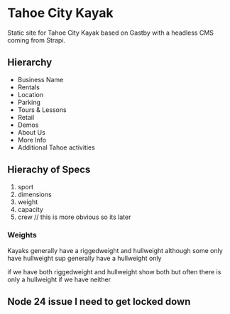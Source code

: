 # Tahoe City Kayak

Static site for Tahoe City Kayak based on Gastby with a headless CMS coming from Strapi.

## Hierarchy

- Business Name
- Rentals
- Location
- Parking
- Tours & Lessons
- Retail
- Demos
- About Us
- More Info
- Additional Tahoe activities

## Hierachy of Specs

1. sport
2. dimensions
3. weight
4. capacity
5. crew // this is more obvious so its later

### Weights

Kayaks generally have a riggedweight and hullweight
although some only have hullweight
sup generally have a hullweight only

if we have both riggedweight and hullweight show both but often there is only a hullweight
if we have neither

## Node 24 issue I need to get locked down